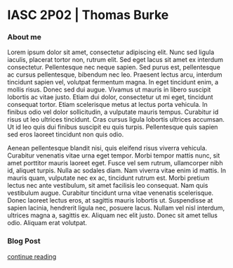# IASC 2P02 | Thomas Burke

### About me


Lorem ipsum dolor sit amet, consectetur adipiscing elit. Nunc sed ligula iaculis, placerat tortor non, rutrum elit. Sed eget lacus sit amet ex interdum consectetur. Pellentesque nec neque sapien. Sed purus est, pellentesque ac cursus pellentesque, bibendum nec leo. Praesent lectus arcu, interdum tincidunt sapien vel, volutpat fermentum magna. In eget tincidunt enim, a mollis risus. Donec sed dui augue. Vivamus ut mauris in libero suscipit lobortis ac vitae justo. Etiam dui dolor, consectetur ut mi eget, tincidunt consequat tortor. Etiam scelerisque metus at lectus porta vehicula. In finibus odio vel dolor sollicitudin, a vulputate mauris tempus. Curabitur id risus ut leo ultrices tincidunt. Cras cursus ligula lobortis ultrices accumsan. Ut id leo quis dui finibus suscipit eu quis turpis. Pellentesque quis sapien sed eros laoreet tincidunt non quis odio.

Aenean pellentesque blandit nisi, quis eleifend risus viverra vehicula. Curabitur venenatis vitae urna eget tempor. Morbi tempor mattis nunc, sit amet porttitor mauris laoreet eget. Fusce vel sem rutrum, ullamcorper nibh id, aliquet turpis. Nulla ac sodales diam. Nam viverra vitae enim id mattis. In mauris quam, vulputate nec ex ac, tincidunt rutrum est. Morbi pretium lectus nec ante vestibulum, sit amet facilisis leo consequat. Nam quis vestibulum augue. Curabitur tincidunt urna vitae venenatis scelerisque. Donec laoreet lectus eros, at sagittis mauris lobortis ut. Suspendisse at sapien lacinia, hendrerit ligula nec, posuere lacus. Nullam vel nisl interdum, ultrices magna a, sagittis ex. Aliquam nec elit justo. Donec sit amet tellus odio. Aliquam erat volutpat. 



### Blog Post

[continue reading](blog)
